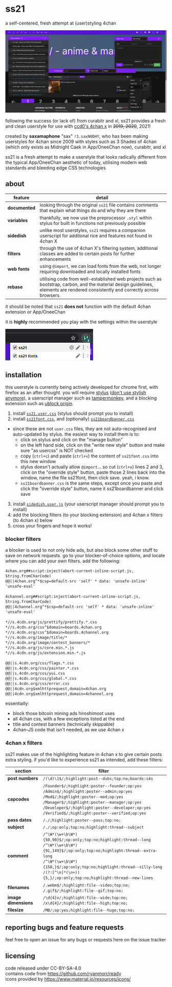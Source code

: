 # ss21
a self-centered, fresh attempt at (user)styling 4chan

![screenshot of ss21 applied](img/ss21-preview.png)

following the success (or lack of) from curabitr and xl, ss21 provides a fresh and clean userstyle for use with [ccd0's 4chan x](https://ccd0.github.io/4chan-x/) in ~~2019, 2020~~, 2021!

created by **saxamaphone** "sax" `!3.saxN0DHY`, who has been making userstyles for 4chan since 2009 with styles such as 3 Shades of 4chan (which only exists as Midnight Caek in App/OneeChan now), curabitr, and xl

ss21 is a fresh attempt to make a userstyle that looks radically different from the typical App/OneeChan aesthetic of today, utilising modern web standards and bleeding edge CSS technologies

## about
| feature | detail |
| --- | --- |
| **documented** | looking through the original `ss21` file contains comments that explain what things do and why they are there |
| **variables** | thankfully, we now use the preprocessor `.styl` within stylus for built in functions not previously possible |
| **sidedish** |  unlike most userstyles, `ss21` requires a companion userscript for additonal rice and features not found in 4chan X |
| **filters** | through the use of 4chan X's filtering system, additional classes are added to certain posts for further enhancements |
| **web fonts** | using `@import`, we can load fonts from the web, not longer requiring downloaded and locally installed fonts |
| **rebase** | utilising code from well-established web projects such as bootstrap, carbon, and the material design guidelines, elements are rendered consistently and correctly across browsers |

it should be noted that `ss21` **does not** function with the default 4chan extension or App/OneeChan

it is **highly** recommended you play with the settings within the userstyle

![screenshot of ss21 applied](img/ss21-settings.png)

## installation
this userstyle is currently being actively developed for chrome first, with firefox as an after thought. you will require [stylus](http://add0n.com/stylus.html) ([don't use stylish anymore](https://robertheaton.com/2018/08/16/stylish-is-back-and-you-still-shouldnt-use-it/)), a userscript manager such as [tampermonkey](https://tampermonkey.net/), and a blocking extension such as [ublock origin](https://chrome.google.com/webstore/detail/ublock-origin/cjpalhdlnbpafiamejdnhcphjbkeiagm?hl=en).

1. install [`ss21.user.css`](https://github.com/saxamaphone69/ss21/raw/master/ss21.user.css) (stylus should prompt you to install)
2. install [`ss21font.css`](https://raw.githubusercontent.com/saxamaphone69/ss21/master/ss21font.css), and (optionally) [`ss21boardbanner.css`](https://raw.githubusercontent.com/saxamaphone69/ss21/master/ss21boardbanner.css)
 - since these are not `user.css` files, they are not auto-recognised and auto-updated by stylus. the easiest way to install them is to:
   - click on stylus and click on the "manage button"
   - on the left hand side, click on the "write new style" button and make sure "as usercss" is NOT checked
   - copy (`ctrl+c`) and paste (`ctrl+v`) the content of `ss21font.css` into this new window
   - stylus doesn't actually allow `@import`... so cut (`ctrl+x`) lines 2 and 3, click on the "override style" button, paste those 2 lines back into the window, name the file ss21font, then click save. yeah, i know.
   - `ss21boardbanner.css` is the same steps, except once you paste and click the "override style" button, name it ss21boardbanner and click save
3. install [`sidedish.user.js`](https://github.com/saxamaphone69/ss21/raw/master/sidedish.user.js) (your userscript manager should prompt you to install)
4. add the blocking filters (to your blocking extension) and 4chan x filters (to 4chan x) below
5. cross your fingers and hope it works!

### blocker filters
a blocker is used to not only hide ads, but also block some other stuff to save on network requests.
go to your blocker-of-choice options, and locate where you can add your own filters. add the following:

```
4chan.org##script:inject(abort-current-inline-script.js, String.fromCharCode)
@@||4chan.org^*$csp=default-src 'self' * data: 'unsafe-inline' 'unsafe-eval'

4channel.org##script:inject(abort-current-inline-script.js, String.fromCharCode)
@@||4channel.org^*$csp=default-src 'self' * data: 'unsafe-inline' 'unsafe-eval'

*//s.4cdn.org/js/prettify/prettify.*.css
*//s.4cdn.org/css^$domain=boards.4chan.org
*//s.4cdn.org/css^$domain=boards.4channel.org
*//s.4cdn.org/image/title/*
*//s.4cdn.org/image/contest_banners/*
*//s.4cdn.org/js/core.min.*.js
*//s.4cdn.org/js/extension.min.*.js

@@||s.4cdn.org/css/flags.*.css
@@||s.4cdn.org/css/painter.*.css
@@||s.4cdn.org/css/yui.css
@@||s.4cdn.org/css/global.*.css
@@||s.4cdn.org/css/error.css
@@||4cdn.org$xmlhttprequest,domain=4chan.org
@@||4cdn.org$xmlhttprequest,domain=4channel.org
```

essentially:
 - block those bitcoin mining ads hiroshimoot uses
 - all 4chan css, with a few exceptions listed at the end
 - title and contest banners (technically skippable)
 - 4chan-JS code that isn't needed, as we use 4chan x
 
### 4chan x filters
ss21 makes use of the highlighting feature in 4chan x to give certain posts extra styling. if you'd like to experience ss21 as intended, add these filters:

| section | filter |
| --- | --- |
| **post numbers** | `/(\d)\1$/;highlight:post--dubs;top:no;boards:s4s` |
| **capcodes** | `/Founder$/;highlight:poster--founder;op:yes`<br>`/Admin$/;highlight:poster--admin;op:yes`<br>`/Mod$/;highlight:poster--mod;op:yes`<br>`/Manager$/;highlight:poster--manager;op:yes`<br>`/Developer$/;highlight:poster--developer;op:yes`<br>`/Verified$/;highlight:poster--verified;op:yes` |
| **pass dates** | `/./;highlight:poster--pass;top:no;` |
| **subject** | `/./;op:only;top:no;highlight:thread--subject` |
| **comment** | `/^\W*(\w+\b\W*){50,90}$/;op:only;top:no;highlight:thread--long`<br>`/^\W*(\w+\b\W*){91,149}$/;op:only;top:no;highlight:thread--extra-long`<br>`/^\W*(\w+\b\W*){150,}$/;op:only;top:no;highlight:thread--silly-long`<br>`/(?:[^\n]*(\n+)){5,}/;op:only;top:no;highlight:thread--new-lines` |
| **filenames** | `/.webm$/;highlight:file--video;top:no;`<br>`/.gif$/;highlight:file--gif;top:no;` |
| **image dimensions** | `/\d{4}x/;highlight:file--wide;top:no;`<br>`/x\d{4}/;highlight:file--high;top:no;` |
| **filesize** | `/MB/;op:yes;highlight:file--huge;top:no;` |

## reporting bugs and feature requests
feel free to open an issue for any bugs or requests here on the issue tracker

## licensing
code released under CC-BY-SA-4.0<br>
contains code from https://github.com/ryanmorr/ready<br>
icons provided by https://www.material.io/resources/icons/

